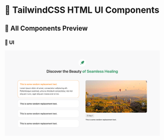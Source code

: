 # 🌟 TailwindCSS HTML UI Components

## 📸 All Components Preview

### 🧭 UI

![Preview](./1/preview.png)
